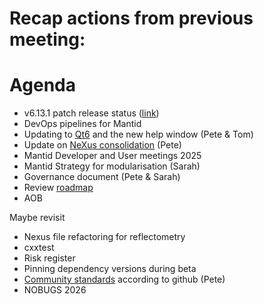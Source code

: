 # Recap actions from previous meeting:

# Agenda
- v6.13.1 patch release status ([link](https://github.com/mantidproject/mantid/milestone/125))
- DevOps pipelines for Mantid
- Updating to [Qt6](https://github.com/mantidproject/mantid/issues/38415) and the new help window (Pete & Tom)
- Update on [NeXus consolidation](https://github.com/mantidproject/mantid/issues/38332) (Pete)
- Mantid Developer and User meetings 2025
- Mantid Strategy for modularisation (Sarah)
- Governance document (Pete & Sarah)
- Review [roadmap](https://github.com/orgs/mantidproject/projects/47/views/1)
- AOB

Maybe revisit
- Nexus file refactoring for reflectometry
- cxxtest
- Risk register
- Pinning dependency versions during beta
- [Community standards](https://github.com/mantidproject/mantid/community) according to github (Pete)
- NOBUGS 2026
